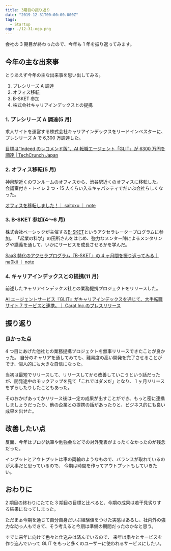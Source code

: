 ```yaml
---
title: 3期目の振り返り
date: "2019-12-31T00:00:00.000Z"
tags:
  - Startup
ogp: ./12-31-ogp.png
---
```


会社の 3 期目が終わったので、今年も 1 年を振り返ってみます。

## 今年の主な出来事

とりあえず今年の主な出来事を思い出してみる。

1. プレシリーズ A 調達
1. オフィス移転
1. B-SKET 参加
1. 株式会社キャリアインデックスとの提携

### 1. プレシリーズ A 調達(5 月)

求人サイトを運営する株式会社キャリアインデックスをリードインベスターに、プレシリーズ A で 6,300 万調達した。

[目標は“Indeed のレコメンド版”、AI 転職エージェント「GLIT」が 6300 万円を調達 \| TechCrunch Japan](https://jp.techcrunch.com/2019/05/16/carat-fundraising-pre-series-a/)

### 2. オフィス移転(5 月)

神泉駅近くのワンルームのオフィスから、渋谷駅近くのオフィスに移転した。
会議室付き・トイレ 2 つ・15 人くらい入るキャパシティでだいぶ会社らしくなった。

[オフィスを移転しました！｜ saitoxu ｜ note](https://note.com/saitoxu/n/n3e9d884d3f45)

### 3. B-SKET 参加(4〜6 月)

株式会社ベーシックが主催する[B-SKET](https://b-sket.jp/)というアクセラレータープログラムに参加。
「起業の科学」の田所さんをはじめ、強力なメンター陣によるメンタリングや講義を通して、いかにサービスを成長させるかを学んだ。

[SaaS 特化のアクセラプログラム『B-SKET』の 4 ヶ月間を振り返ってみる｜ na0kii ｜ note](https://note.com/na0kii/n/n8246fc4a537b)

### 4. キャリアインデックスとの提携(11 月)

前述したキャリアインデックス社との業務提携プロジェクトをリリースした。

[AI エージェントサービス『GLIT』がキャリアインデックスを通じて、大手転職サイト 7 サービスと連携。｜ Carat Inc.のプレスリリース](https://prtimes.jp/main/html/rd/p/000000019.000023025.html)

## 振り返り

### 良かった点

4 つ目にあげた他社との業務提携プロジェクトを無事リリースできたことが良かった。
自分のキャリアを通してみても、難易度の高い開発を完了させることができ、個人的にも大きな自信になった。

当初は最短でリリースして、リリースしてから改善していこうという話だったが、開発途中のモックアップを見て「これではダメだ」となり、
1 ヶ月リリースをずらしたりしたこともあった。

そのおかげあってかリリース後は一定の成果が出すことができ、もっと密に連携しましょうだったり、他の企業との提携の話があったりと、ビジネス的にも良い成果を出せた。

## 改善したい点

反面、今年はブログ執筆や勉強会などでの対外発表がまったくなかったのが残念だった。

インプットとアウトプットは車の両輪のようなもので、バランスが取れているのが大事だと思っているので、
今期は時間を作ってアウトプットもしていきたい。

## おわりに

2 期目の終わりにたてた 3 期目の目標と比べると、今期の成果は若干見劣りする結果になってしまった。

ただまぁ今期を通じて自分自身だいぶ経験値をつけた実感はあるし、社内外の強力な助っ人もできて、そう考えると今期は準備の期間だったのかなと思う。

すでに来年に向けて色々と仕込みは済んでいるので、
来年は粛々とサービスを作り込んでいって GLIT をもっと多くのユーザーに使われるサービスにしたい。
